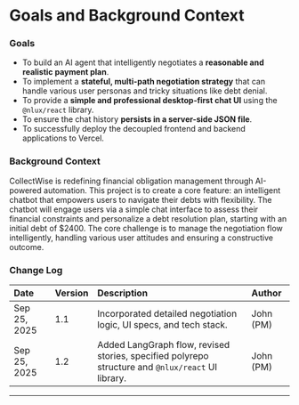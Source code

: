 # Goals and Background Context

### Goals

- To build an AI agent that intelligently negotiates a **reasonable and realistic payment plan**.
- To implement a **stateful, multi-path negotiation strategy** that can handle various user personas and tricky situations like debt denial.
- To provide a **simple and professional desktop-first chat UI** using the `@nlux/react` library.
- To ensure the chat history **persists in a server-side JSON file**.
- To successfully deploy the decoupled frontend and backend applications to Vercel.

### Background Context

CollectWise is redefining financial obligation management through AI-powered automation. This project is to create a core feature: an intelligent chatbot that empowers users to navigate their debts with flexibility. The chatbot will engage users via a simple chat interface to assess their financial constraints and personalize a debt resolution plan, starting with an initial debt of $2400. The core challenge is to manage the negotiation flow intelligently, handling various user attitudes and ensuring a constructive outcome.

### Change Log

| Date         | Version | Description                                                                                       | Author    |
| :----------- | :------ | :------------------------------------------------------------------------------------------------ | :-------- |
| Sep 25, 2025 | 1.1     | Incorporated detailed negotiation logic, UI specs, and tech stack.                                | John (PM) |
| Sep 25, 2025 | 1.2     | Added LangGraph flow, revised stories, specified polyrepo structure and `@nlux/react` UI library. | John (PM) |

---

